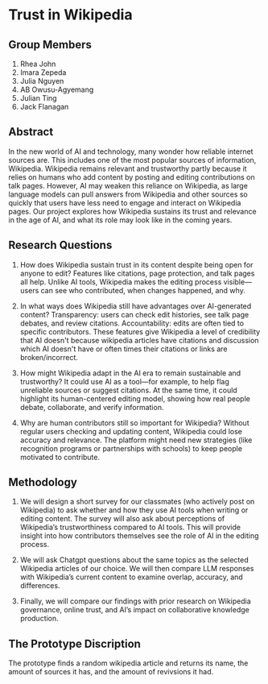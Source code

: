 # Trust in Wikipedia

## Group Members
1. Rhea John
2. Imara Zepeda
3. Julia Nguyen
4. AB Owusu-Agyemang
5. Julian Ting
6. Jack Flanagan

## Abstract
In the new world of AI and technology, many wonder how reliable internet sources are. This includes one of the most popular sources of information, Wikipedia. Wikipedia remains relevant and trustworthy partly because it relies on humans who add content by posting and editing contributions on talk pages. However, AI may weaken this reliance on Wikipedia, as large language models can pull answers from Wikipedia and other sources so quickly that users have less need to engage and interact on Wikipedia pages. Our project explores how Wikipedia sustains its trust and relevance in the age of AI, and what its role may look like in the coming years.

## Research Questions
1. How does Wikipedia sustain trust in its content despite being open for anyone to edit?
  Features like citations, page protection, and talk pages all help. Unlike AI tools, Wikipedia makes the editing process visible—users can see who contributed, when changes happened, and why.

2. In what ways does Wikipedia still have advantages over AI-generated content?
Transparency: users can check edit histories, see talk page debates, and review citations.
  Accountability: edits are often tied to specific contributors.
These features give Wikipedia a level of credibility that AI doesn't because wikipedia articles have citations and discussion which AI doesn't have or often times their citations or links are broken/incorrect.

3. How might Wikipedia adapt in the AI era to remain sustainable and trustworthy?
  It could use AI as a tool—for example, to help flag unreliable sources or suggest citations. At the same time, it could highlight its human-centered editing model, showing how real people debate, collaborate, and verify information.

4. Why are human contributors still so important for Wikipedia?
  Without regular users checking and updating content, Wikipedia could lose accuracy and relevance. The platform might need new strategies (like recognition programs or partnerships with schools) to keep people motivated to contribute.


## Methodology
1. We will design a short survey for our classmates (who actively post on Wikipedia) to ask whether and how they use AI tools when writing or editing content. The survey will also ask about perceptions of Wikipedia’s trustworthiness compared to AI tools. This will provide insight into how contributors themselves see the role of AI in the editing process.
   
2. We will ask Chatgpt questions about the same topics as the selected Wikipedia articles of our choice. We will then compare LLM responses with Wikipedia’s current content to examine overlap, accuracy, and differences.

3. Finally, we will compare our findings with prior research on Wikipedia governance, online trust, and AI’s impact on collaborative knowledge production.


## The Prototype Discription 
The prototype finds a random wikipedia article and returns its name, the amount of sources it has, and the amount of revivsions it had.
